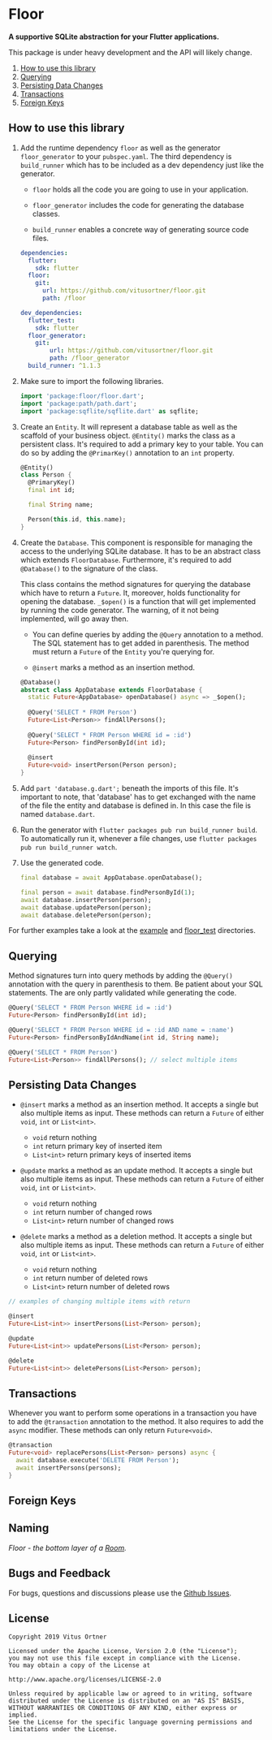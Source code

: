 # Floor
**A supportive SQLite abstraction for your Flutter applications.**

This package is under heavy development and the API will likely change.

1. [How to use this library](#how-to-use-this-library)
1. [Querying](#querying)
1. [Persisting Data Changes](#persisting-data-changes)
1. [Transactions](#transactions)
1. [Foreign Keys](#foreign-keys)

## How to use this library
1. Add the runtime dependency `floor` as well as the generator `floor_generator` to your `pubspec.yaml`.
    The third dependency is `build_runner` which has to be included as a dev dependency just like the generator.

    - `floor` holds all the code you are going to use in your application.
    
    - `floor_generator` includes the code for generating the database classes.
    
    - `build_runner` enables a concrete way of generating source code files.
 
    ````yaml
    dependencies:
      flutter:
        sdk: flutter
      floor:
        git: 
          url: https://github.com/vitusortner/floor.git
          path: /floor
    
    dev_dependencies:
      flutter_test:
        sdk: flutter
      floor_generator:
        git: 
            url: https://github.com/vitusortner/floor.git
            path: /floor_generator
      build_runner: ^1.1.3
    ````

1. Make sure to import the following libraries.
    
    ```dart
    import 'package:floor/floor.dart';
    import 'package:path/path.dart';
    import 'package:sqflite/sqflite.dart' as sqflite;
    ```

1. Create an `Entity`.
    It will represent a database table as well as the scaffold of your business object.
    `@Entity()` marks the class as a persistent class.
    It's required to add a primary key to your table.
    You can do so by adding the `@PrimarKey()` annotation to an `int` property.

    ````dart
    @Entity()
    class Person {
      @PrimaryKey()
      final int id;
    
      final String name;
    
      Person(this.id, this.name);
    }
    ````
    
1. Create the `Database`.
    This component is responsible for managing the access to the underlying SQLite database.
    It has to be an abstract class which extends `FloorDatabase`.
    Furthermore, it's required to add `@Database()` to the signature of the class.

    This class contains the method signatures for querying the database which have to return a `Future`.
    It, moreover, holds functionality for opening the database.
    `_$open()` is a function that will get implemented by running the code generator.
    The warning, of it not being implemented, will go away then.
     
    - You can define queries by adding the `@Query` annotation to a method.
        The SQL statement has to get added in parenthesis.
        The method must return a `Future` of the `Entity` you're querying for.
        
    - `@insert` marks a method as an insertion method.
        
    ```dart
    @Database()
    abstract class AppDatabase extends FloorDatabase {
      static Future<AppDatabase> openDatabase() async => _$open();
      
      @Query('SELECT * FROM Person')
      Future<List<Person>> findAllPersons();
      
      @Query('SELECT * FROM Person WHERE id = :id')
      Future<Person> findPersonById(int id);
      
      @insert
      Future<void> insertPerson(Person person);
    }
    ```

1. Add `part 'database.g.dart';` beneath the imports of this file.
    It's important to note, that 'database' has to get exchanged with the name of the file the entity and database is defined in.
    In this case the file is named `database.dart`.

1. Run the generator with `flutter packages pub run build_runner build`.
    To automatically run it, whenever a file changes, use `flutter packages pub run build_runner watch`.
    
1. Use the generated code.

    ```dart
    final database = await AppDatabase.openDatabase();

    final person = await database.findPersonById(1);
    await database.insertPerson(person);
    await database.updatePerson(person);
    await database.deletePerson(person);
    ```
    
For further examples take a look at the [example](https://github.com/vitusortner/floor/tree/develop/example) and [floor_test](https://github.com/vitusortner/floor/tree/develop/floor_test) directories.
    

## Querying
Method signatures turn into query methods by adding the `@Query()` annotation with the query in parenthesis to them.
Be patient about your SQL statements.
The are only partly validated while generating the code.

````dart
@Query('SELECT * FROM Person WHERE id = :id')
Future<Person> findPersonById(int id);

@Query('SELECT * FROM Person WHERE id = :id AND name = :name')
Future<Person> findPersonByIdAndName(int id, String name);

@Query('SELECT * FROM Person')
Future<List<Person>> findAllPersons(); // select multiple items
````

## Persisting Data Changes
- `@insert` marks a method as an insertion method.
    It accepts a single but also multiple items as input.
    These methods can return a `Future` of either `void`, `int` or `List<int>`.
    - `void` return nothing
    - `int` return primary key of inserted item
    - `List<int>` return primary keys of inserted items
     
- `@update` marks a method as an update method.
    It accepts a single but also multiple items as input.
    These methods can return a `Future` of either `void`, `int` or `List<int>`.
    - `void` return nothing
    - `int` return number of changed rows
    - `List<int>` return number of changed rows
    
- `@delete` marks a method as a deletion method.
    It accepts a single but also multiple items as input.
    These methods can return a `Future` of either `void`, `int` or `List<int>`.
    - `void` return nothing
    - `int` return number of deleted rows
    - `List<int>` return number of deleted rows
    
```dart
// examples of changing multiple items with return 

@insert
Future<List<int>> insertPersons(List<Person> person);

@update
Future<List<int>> updatePersons(List<Person> person);

@delete
Future<List<int>> deletePersons(List<Person> person);
```

## Transactions
Whenever you want to perform some operations in a transaction you have to add the `@transaction` annotation to the method.
It also requires to add the `async` modifier. These methods can only return `Future<void>`.

```dart
@transaction
Future<void> replacePersons(List<Person> persons) async {
  await database.execute('DELETE FROM Person');
  await insertPersons(persons);
}
```

## Foreign Keys
    
## Naming
*Floor - the bottom layer of a [Room](https://developer.android.com/topic/libraries/architecture/room).*

## Bugs and Feedback
For bugs, questions and discussions please use the [Github Issues](https://github.com/vitusortner/floor/issues).

## License
    Copyright 2019 Vitus Ortner

    Licensed under the Apache License, Version 2.0 (the "License");
    you may not use this file except in compliance with the License.
    You may obtain a copy of the License at

    http://www.apache.org/licenses/LICENSE-2.0

    Unless required by applicable law or agreed to in writing, software
    distributed under the License is distributed on an "AS IS" BASIS,
    WITHOUT WARRANTIES OR CONDITIONS OF ANY KIND, either express or implied.
    See the License for the specific language governing permissions and
    limitations under the License.
